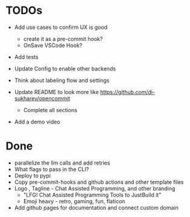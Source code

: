 # TODOs
 - Add use cases to confirm UX is good
   - create it as a pre-commit hook?
   - OnSave VSCode Hook?
 - Add tests
 - Update Config to enable other backends
 - Think about labeling flow and settings

 - Update README to look more like https://github.com/di-sukharev/opencommit
   - Complete all sections
 - Add a demo video

# Done
 - parallelize the llm calls and add retries
 - What flags to pass in the CLI?
 - Deploy to pypi
 - Copy pre-commit-hooks and github actions and other template files
 - Logo , Tagline - Chat Assisted Programming, and other branding
   - "LFG! Chat Assisted Programming Tools to JustBuild it"
   - Emoji heavy - retro, gaming, fun, flaticon
 - Add github pages for documentation and connect custom domain